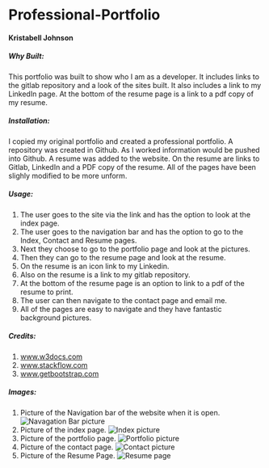 # Professional-Portfolio
#### Kristabell Johnson

##### Why Built:
This portfolio was built to show who I am as a developer. It includes links to the gitlab repository and a look of the sites built. It also includes a link to my LinkedIn page. At the bottom of the resume page is a link to a pdf copy of my resume. 

##### Installation:

I copied my original portfolio and created a professional portfolio. A repository was created in Github. As I worked information would be pushed into Github. A resume was added to the website. On the resume are links to Gitlab, LinkedIn and a PDF copy  of the resume. All of the pages have been slighly modified to be more unform. 

##### Usage:
1. The user goes to the site via the link and has the option to look at the index page. 
2. The user goes to the navigation bar and has the option to go to the Index, Contact and Resume pages. 
3. Next they choose to go to the portfolio page and look at the pictures.
4. Then they can go to the resume page and look at the resume.
5. On the resume is an icon link to my Linkedin. 
6. Also on the resume is a link to my gitlab repository.
7. At the bottom of the resume page is an option to link to a pdf of the resume to print. 
8. The user can then navigate to the contact page and email me.
9. All of the pages are easy to navigate and they have fantastic background pictures. 

##### Credits:

1. www.w3docs.com
2. www.stackflow.com
3. www.getbootstrap.com

##### Images:
1. Picture of the Navigation bar of the website when it is open.
![Navagation Bar picture](assets/images/NavBarpic.png)
2. Picture of the index page.
![Index picture ](assets/images/Indexpic.png)
3. Picture of the portfolio page.
![Portfolio picture](/images/Portfoliopic.png)
4. Picture of the contact page.
![Contact picture ](/images/Contactpic.png)
5. Picture of the Resume Page.
![Resume page](/images/resumepic.png)


